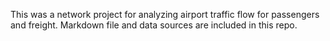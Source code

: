 This was a network project for analyzing airport traffic flow for passengers and freight. Markdown file and data sources are included in this repo.
